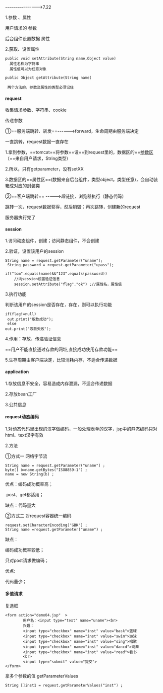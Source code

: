 ---------------->7.22

1.参数 、属性

用户请求的             参数

后台组件设置数据        属性

2.获取、设置属性

~~~
public void setAttribute(String name,Object value) 
  属性名称为字符串 
  属性值可以为任意对象 
 
public Object getAttribute(String name) 
 
 两个方法的，参数及属性的类型必须记住 
~~~

#### request

收集请求参数、字符串、cookie

传递参数

①==服务端跳转、转发==------>forward，生命周期由服务端决定

一直跳转，request数据一直存在   

1.拿到参数，==tomcat==将参数==设==到request里的，数据区的==<u>参数区</u>（==来自用户请求，String类型）

2.所以，只有getparameter，没有setXX

3.数据区的==属性区==(数据来自后台组件，类型object，类型任意)，会自动装箱成对应的封装类

②==客户端跳转== ----->超链接，浏览器执行（静态代码）

跳转一次，request数据获得，然后销毁；再次跳转，创建新的request

服务器执行完了

#### session

1.访问动态组件，创建；访问静态组件，不会创建

2.验证，设置该用户的session

~~~~
String name = request.getParameter("uname");
 String password = request.getParameter("upass");

if("tom".equals(name)&&"123".equals(password))
    //向session设置验证信息
	session.setAttribute("flag","ok") ;//属性名，属性值
~~~~

3.执行功能

判断该用户的session是否存在，存在，则可以执行功能

~~~
if(flag!=null)
 out.print("取款成功");
 else 
out.print("取款失败");
~~~

4.作用：存放、传递验证信息

==用户不能直接通过存款的网址,直接成功使用存款功能==

5.生存周期由客户端决定，比较消耗内存，不适合传递数据

#### application

1.存放信息不安全，容易造成内存泄漏，不适合传递数据

2.存放bean工厂

3.公共信息

#### request动态编码

1.对动态代码里出现的汉字做编码，一般处理表单的汉字，jsp中的静态编码只对html、text汉字有效

2.方法

①方式一            网络字节流

~~~
String name = request.getParameter("uname") ;
byte[] b=name.getBytes("ISO8859-1") ;
name = new String(b) ;
~~~

优点：编码成功概率高；

​			post、get都适用；

缺点：代码量大

②方式二      对request容器统一编码

~~~~
request.setCharacterEncoding("GBK") ;
String name =request.getParameter("uname") ;
~~~~

缺点：

编码成功概率较低；

只对post请求做编码；

优点:

代码量少；

#### 多值请求

复选框

~~~
<form action="demo04.jsp"  >
		用户名：<input type="text" name="uname"><br>
		兴趣：
		<input type="checkbox" name="inst" value="bask">篮球
		<input type="checkbox" name="inst" value="swim">游泳
		<input type="checkbox" name="inst" value="sing">唱歌
		<input type="checkbox" name="inst" value="dancd">跳舞
		<input type="checkbox" name="inst" value="read">看书
		<br>
		<input type="submit" value="提交">
</form>
~~~

拿多个参数的值    getParameterValues

~~~
String []inst1 = request.getParameterValues("inst") ;
~~~



